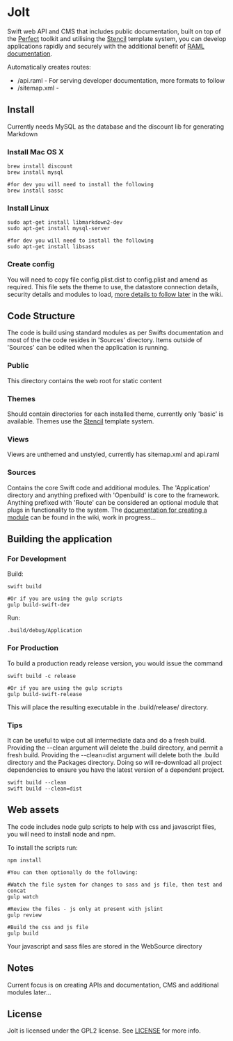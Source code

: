 # Jolt
Swift web API and CMS that includes public documentation, built on top of the [Perfect](http://perfect.org) toolkit and utilising the [Stencil](https://github.com/kylef/Stencil) template system, you can develop applications rapidly and securely with the additional benefit of [RAML documentation](http://raml.org).

Automatically creates routes:
* /api.raml - For serving developer documentation, more formats to follow
* /sitemap.xml -

## Install

Currently needs MySQL as the database and the discount lib for generating Markdown

### Install Mac OS X

```
brew install discount
brew install mysql

#for dev you will need to install the following
brew install sassc

```

### Install Linux

```
sudo apt-get install libmarkdown2-dev
sudo apt-get install mysql-server

#for dev you will need to install the following
sudo apt-get install libsass

```

### Create config

You will need to copy file config.plist.dist to config.plist and amend as required.  This file sets the theme to use, the datastore connection details, security details and modules to load, [more details to follow later](https://github.com/openbuild-sheffield/jolt/wiki/Main-config) in the wiki.

## Code Structure

The code is build using standard modules as per Swifts documentation and most of the the code resides in 'Sources' directory.  Items outside of 'Sources' can be edited when the application is running.

### Public

This directory contains the web root for static content

### Themes

Should contain directories for each installed theme, currently only 'basic' is available.  Themes use the [Stencil](https://github.com/kylef/Stencil) template system.

### Views

Views are unthemed and unstyled, currently has sitemap.xml and api.raml

### Sources

Contains the core Swift code and additional modules.  The 'Application' directory and anything prefixed with 'Openbuild' is core to the framework.  Anything prefixed with 'Route' can be considered an optional module that plugs in functionality to the system.  The [documentation for creating a module](https://github.com/openbuild-sheffield/jolt/wiki/Create-Module) can be found in the wiki, work in progress...

## Building the application

### For Development

Build:

```
swift build

#Or if you are using the gulp scripts
gulp build-swift-dev

```

Run:

```
.build/debug/Application
```

### For Production

To build a production ready release version, you would issue the command

```
swift build -c release

#Or if you are using the gulp scripts
gulp build-swift-release

```

This will place the resulting executable in the .build/release/ directory.

### Tips

It can be useful to wipe out all intermediate data and do a fresh build. Providing the --clean argument will delete the .build directory, and permit a fresh build. Providing the --clean=dist argument will delete both the .build directory and the Packages directory. Doing so will re-download all project dependencies to ensure you have the latest version of a dependent project.

```
swift build --clean
swift build --clean=dist
```

## Web assets

The code includes node gulp scripts to help with css and javascript files, you will need to install node and npm.

To install the scripts run:

```
npm install

#You can then optionally do the following:

#Watch the file system for changes to sass and js file, then test and concat
gulp watch

#Review the files - js only at present with jslint
gulp review

#Build the css and js file
gulp build

```

Your javascript and sass files are stored in the WebSource directory

## Notes

Current focus is on creating APIs and documentation, CMS and additional modules later...

## License

Jolt is licensed under the GPL2 license. See [LICENSE](LICENSE) for more info.
